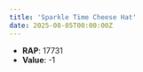 ```yaml
---
title: 'Sparkle Time Cheese Hat'
date: 2025-08-05T00:00:00Z
---
```

- **RAP**: 17731
- **Value**: -1
